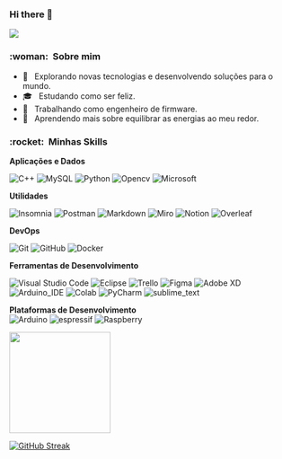 ### Hi there 👋

<!--
**Esp-Dv/Esp-Dv** is a ✨ _special_ ✨ repository because its `README.md` (this file) appears on your GitHub profile.

Here are some ideas to get you started:

- 🔭 I’m currently working on ...
- 🌱 I’m currently learning ...
- 👯 I’m looking to collaborate on ...
- 🤔 I’m looking for help with ...
- 💬 Ask me about ...
- 📫 How to reach me: ...
- 😄 Pronouns: ...
- ⚡ Fun fact: ...
-->
![](https://komarev.com/ghpvc/?username=Esp-Dv&color=006bed)



<h3> :woman: &nbsp;Sobre mim </h3>

- 🤔 &nbsp; Explorando novas tecnologias e desenvolvendo soluções para o mundo.
- 🎓 &nbsp; Estudando como ser feliz.
- 💼 &nbsp; Trabalhando como engenheiro de firmware.
- 🌱 &nbsp; Aprendendo mais sobre equilibrar as energias ao meu redor.

<h3> :rocket: &nbsp;Minhas Skills </h3>

**Aplicações e Dados**

  ![C++](https://img.shields.io/badge/-C++-333333?style=flat&logo=C%2B%2B&logoColor=00599C)
  ![MySQL](https://img.shields.io/badge/-MySQL-333333?style=flat&logo=mysql)
  ![Python](https://img.shields.io/badge/Python-3776AB?style=flat&logo=python&logoColor=00599C)
  ![Opencv](https://img.shields.io/badge/Opencv-8b1df2?style=flat&logo=Opencv&logoColor=white)
  ![Microsoft](https://img.shields.io/badge/Microsoft-666666?style=flat&logo=microsoft&logoColor=white)
  
**Utilidades**

  ![Insomnia](https://img.shields.io/badge/-Insomnia-333333?style=flat&logo=insomnia)
  ![Postman](https://img.shields.io/badge/-Postman-333333?style=flat&logo=postman)
  ![Markdown](https://img.shields.io/badge/Markdown-000000?style=flat&logo=markdown&logoColor=white)
  ![Miro](https://img.shields.io/badge/Miro-F7C922?style=flat&logo=Miro&logoColor=050036)
  ![Notion](https://img.shields.io/badge/Notion-000000?style=flat&logo=notion&logoColor=white)
  ![Overleaf](https://img.shields.io/badge/Overleaf-47A141?style=flat&logo=Overleaf&logoColor=white)


**DevOps**

  ![Git](https://img.shields.io/badge/-Git-333333?style=flat&logo=git)
  ![GitHub](https://img.shields.io/badge/-GitHub-333333?style=flat&logo=github)
  ![Docker](https://img.shields.io/badge/-Docker-333333?style=flat&logo=docker)
  
**Ferramentas de Desenvolvimento**

  ![Visual Studio Code](https://img.shields.io/badge/-Visual%20Studio%20Code-333333?style=flat&logo=visual-studio-code&logoColor=007ACC)
  ![Eclipse](https://img.shields.io/badge/-Eclipse-333333?style=flat&logo=eclipse-ide&logoColor=2C2255)
  ![Trello](https://img.shields.io/badge/-Trello-333333?style=flat&logo=trello&logoColor=007ACC)
  ![Figma](https://img.shields.io/badge/-Figma-333333?style=flat&logo=figma&logoColor=007ACC)
  ![Adobe XD](https://img.shields.io/badge/-Adobe%20XD-333333?style=flat&logo=adobe-xd&logoColor=007ACC)
  ![Arduino_IDE](https://img.shields.io/badge/Arduino_IDE-00979D?style=flat&logo=arduino&logoColor=white)
  ![Colab](https://img.shields.io/badge/Colab-F9AB00?style=flat&logo=googlecolab&color=525252)
  ![PyCharm](https://img.shields.io/badge/PyCharm-000000.svg?&style=flat&logo=PyCharm&logoColor=white)
  ![sublime_text](https://img.shields.io/badge/sublime_text-%23575757.svg?&style=flat&logo=sublime-text&logoColor=important)
  
  
  **Plataformas de Desenvolvimento**  
  ![Arduino](https://img.shields.io/badge/Arduino-00979D?style=flat&logo=Arduino&logoColor=white)
  ![espressif](https://img.shields.io/badge/espressif-E7352C?style=flat&logo=espressif&logoColor=white)
  ![Raspberry](https://img.shields.io/badge/Raspberry%20Pi-A22846?style=flat&logo=Raspberry%20Pi&logoColor=white)
  
  

<a href="https://github.com/Esp-Dv">
  <img height="180em" src="https://github-readme-stats.vercel.app/api?username=Esp-Dv&theme=dracula&show_icons=true" />
</a>


[![GitHub Streak](http://github-readme-streak-stats.herokuapp.com?user=Esp-Dv&theme=dark&background=000000)](https://git.io/streak-stats)  
